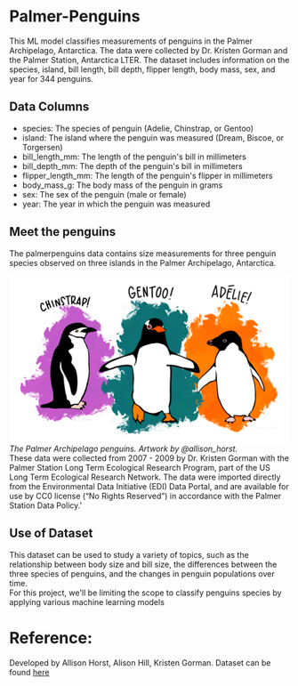 # Palmer-Penguins

This ML model classifies measurements of penguins in the Palmer Archipelago, Antarctica. The data were collected by Dr. Kristen Gorman and the Palmer Station, Antarctica LTER. The dataset includes information on the species, island, bill length, bill depth, flipper length, body mass, sex, and year for 344 penguins.

## Data Columns

- species: The species of penguin (Adelie, Chinstrap, or Gentoo) <br />
- island: The island where the penguin was measured (Dream, Biscoe, or Torgersen) <br />
- bill_length_mm: The length of the penguin's bill in millimeters <br />
- bill_depth_mm: The depth of the penguin's bill in millimeters <br />
- flipper_length_mm: The length of the penguin's flipper in millimeters <br />
- body_mass_g: The body mass of the penguin in grams <br />
- sex: The sex of the penguin (male or female) <br />
- year: The year in which the penguin was measured <br />

## Meet the penguins
The palmerpenguins data contains size measurements for three penguin species observed on three islands in the Palmer Archipelago, Antarctica.

![Penguins](https://github.com/Shreyas1018/Palmer-Penguins/blob/main/penguins_species.png)
*The Palmer Archipelago penguins. Artwork by @allison_horst.* <br />
These data were collected from 2007 - 2009 by Dr. Kristen Gorman with the Palmer Station Long Term Ecological Research Program, part of the US Long Term Ecological Research Network. The data were imported directly from the Environmental Data Initiative (EDI) Data Portal, and are available for use by CC0 license (“No Rights Reserved”) in accordance with the Palmer Station Data Policy.'

## Use of Dataset

This dataset can be used to study a variety of topics, such as the relationship between body size and bill size, the differences between the three species of penguins, and the changes in penguin populations over time. <br />
For this project, we'll  be limiting the scope to classify penguins species by applying various machine learning models

# Reference:
Developed by Allison Horst, Alison Hill, Kristen Gorman.
Dataset can be found [here](https://allisonhorst.github.io/palmerpenguins/)
